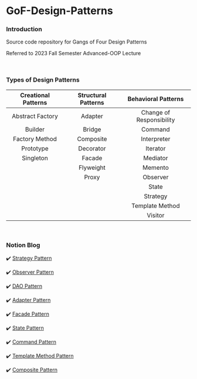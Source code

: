 # GoF-Design-Patterns

### Introduction

Source code repository for Gangs of Four Design Patterns

Referred to 2023 Fall Semester Advanced-OOP Lecture

<br>

### Types of Design Patterns

|Creational Patterns|Structural Patterns|Behavioral Patterns|
|:---:|:---:|:---:|
|Abstract Factory|Adapter|Change of Responsibility|
|Builder|Bridge|Command|
|Factory Method|Composite|Interpreter|
|Prototype|Decorator|Iterator|
|Singleton|Facade|Mediator|
||Flyweight|Memento|
||Proxy|Observer|
|||State|
|||Strategy|
|||Template Method|
|||Visitor|

<br>

### Notion Blog

✔️ [Strategy Pattern](https://jaeyoungstudio.notion.site/Strategy-Pattern-635c945e854d4504b608f81c4d40163d?pvs=4)

✔️ [Observer Pattern](https://jaeyoungstudio.notion.site/Observer-Pattern-f3e03786979743149cb1cdf1f23e0c35?pvs=4)

✔️ [DAO Pattern](https://jaeyoungstudio.notion.site/DAO-Pattern-9f36c7dad2b74aa398348e79a770f2f2?pvs=4)

✔️ [Adapter Pattern](https://jaeyoungstudio.notion.site/Adapter-Pattern-449664cb3a6a47c787fe44fd7c324d2c?pvs=4)

✔️ [Facade Pattern](https://jaeyoungstudio.notion.site/Facade-Pattern-61e267f9fd914616ab4b4c0ea3d905b7?pvs=4)

✔️ [State Pattern](https://jaeyoungstudio.notion.site/State-Pattern-bdcd87112af84837b0e3338d0109bb8f?pvs=4)

✔️ [Command Pattern](https://jaeyoungstudio.notion.site/Command-Pattern-88930a058484431a8b5d0ef228e205c6?pvs=4)

✔️ [Template Method Pattern](https://jaeyoungstudio.notion.site/Template-Method-Pattern-5608c2738c40481e9f2fa93d552a0f64?pvs=4)

✔️ [Composite Pattern](https://jaeyoungstudio.notion.site/Composite-Pattern-3897801cd77342d59bca73f23ef69e80?pvs=4)

